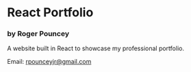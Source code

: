 # React Portfolio

### **by Roger Pouncey** 

A website built in React to showcase my professional portfolio.

Email: rpounceyjr@gmail.com